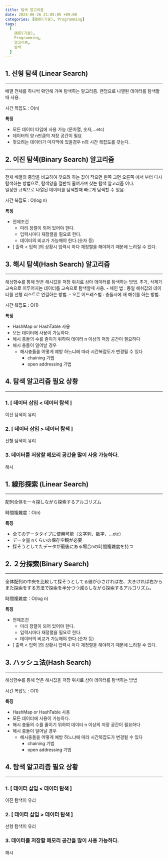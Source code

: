 ```yaml
---
title: 탐색 알고리즘
date: 2024-06-26 21:05:05 +09:00
categories: [技術(기술), Programming]
tags:
  [
    技術(기술),
    Programming,
    알고리즘,
    탐색
  ]
---
```

<!-- ko -->
## 1. 선형 탐색 (Linear Search)
<hr>
배열 전체를 하나씩 확인해 가며 탐색하는 알고리즘. 랜덤으로 나열된 데이터를 탐색할때 사용.

시간 복잡도 : O(n)

**특징**
- 모든 데이터 타입에 사용 가능 (문자열, 숫자,…etc)
- 데이터의 양 n만큼의 저장 공간이 필요
- 찾으려는 데이터가 마지막에 있을경우 n의 시간 복잡도를 갖는다.


## 2. 이진 탐색(Binary Search) 알고리즘
<hr>

전체 배열의 중앙을 비교하여 찾으려 하는 값이 작으면 왼쪽 크면 오른쪽 에서 부터 다시 탐색하는 방법으로, 탐색양을 절반씩 줄여가며 찾는 탐색 알고리즘 이다.<br>
일정한 규칙으로 나열된 데이터를 탐색할때 빠르게 탐색할 수 있음.

시간 복잡도 : O(log n)

**특징**
- 전제조건 
  - 미리 정렬이 되어 있어야 한다.
  - 입력시마다 재정렬을 필요로 한다.
  - 데이터의 비교가 가능해야 한다.(숫자 등)
- [ 출력 < 입력 ]의 상황시 입력시 마다 재정렬을 해야하기 때문에 느려질 수 있다.

## 3. 해시 탐색(Hash Search) 알고리즘
<hr>
해싱함수를 통해 얻은 해시값을 저장 위치로 삼아 데이터를 탐색하는 방법.
추가, 삭제가 고속으로 이루어지는 데이터를 고속으로 탐색할때 사용.
- 체인 법 : 동일 해쉬값의 데이터를 선형 리스트로 연결하는 방법.
- 오픈 어드레스법 : 충돌시에 재 해쉬를 하는 방법.

시간 복잡도 : O(1)

**특징**
- HashMap or HashTable 사용
- 모든 데이터에 사용이 가능하다.
- 해시 충돌의 수를 줄이기 위하여 데이터 n 이상의 저장 공간이 필요하다
- 해시 충돌이 일어날 경우
  - 해시충돌을 어떻게 예방 하느냐에 따라 시간복잡도가 변경될 수 있다
    - chaining 기법
    - open addressing 기법

## 4. 탐색 알고리즘 필요 상황
<hr>

### 1. [ 데이터 삽입 < 데이터 탐색 ]
이진 탐색이 유리

### 2. [ 데이터 삽입 > 데이터 탐색 ]
선형 탐색이 유리

### 3. 데이터를 저장할 메모리 공간을 많이 사용 가능하다.
해시
<!-- endko -->
<!-- ja -->
## 1. 線形探索 (Linear Search)
<hr>
配列全体を一々探しながら探索するアルゴリズム

時間複雑度：O(n)

**특징**
- 全てのデータタイプに使用可能（文字列、数字、…etc）
- データ量 nくらいの保存空観が必要
- 探そうとしてたデータが最後にある場合nの時間複雑度を持つ


## 2. ２分探索(Binary Search)
<hr>

全体配列の中央を比較して探そうとしてる値が小さければ左、大きければ右からまた探索をする方法で探索を半分づつ減らしながら探索するアルゴリズム。

時間複雑度：O(log n)

**특징**
- 전제조건 
  - 미리 정렬이 되어 있어야 한다.
  - 입력시마다 재정렬을 필요로 한다.
  - 데이터의 비교가 가능해야 한다.(숫자 등)
- [ 출력 < 입력 ]의 상황시 입력시 마다 재정렬을 해야하기 때문에 느려질 수 있다.

## 3. ハッシュ法(Hash Search) 
<hr>
해싱함수를 통해 얻은 해시값을 저장 위치로 삼아 데이터를 탐색하는 방법

시간 복잡도 : O(1)

**특징**
- HashMap or HashTable 사용
- 모든 데이터에 사용이 가능하다.
- 해시 충돌의 수를 줄이기 위하여 데이터 n 이상의 저장 공간이 필요하다
- 해시 충돌이 일어날 경우
  - 해시충돌을 어떻게 예방 하느냐에 따라 시간복잡도가 변경될 수 있다
    - chaining 기법
    - open addressing 기법

## 4. 탐색 알고리즘 필요 상황
<hr>

### 1. [ 데이터 삽입 < 데이터 탐색 ]
이진 탐색이 유리

### 2. [ 데이터 삽입 > 데이터 탐색 ]
선형 탐색이 유리

### 3. 데이터를 저장할 메모리 공간을 많이 사용 가능하다.
해시
<!-- endja -->